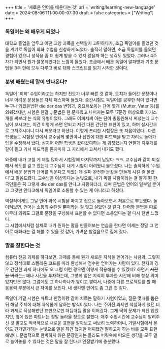 +++
title = '새로운 언어를 배운다는 것'
url = 'writing/learning-new-language'
date = 2024-08-06T11:00:00-07:00
draft = false
categories = ["Writing"]
+++

### 독일어는 왜 배우게 되었나
대학교 졸업을 앞두고 어떤 교양 과목을 선택할지 고민하다가, 초급 독일어를 들었던 것을 계기로 독일어 회화 수업을 신청하게 되었다. 솔직히 말하면, 초급 독일어를 들었던 경험이 있으니 성적을 좀 더 쉽게 받을 수 있지 않을까 하는 생각도 있었다. 그러나 4주 차가 되면서 뭔가 잘못되었다는 느낌이 들었다. 초급에서 배운 독일어 알파벳과 기초 문법을 3주 만에 모두 다루고 바로 대화 스크립트를 읽기 시작한 것이다.

### 분명 배웠는데 말이 안나온다?
독일어 '회화' 수업이라고는 하지만 진도가 너무 빠른 것 같아, 도치가 들어간 문장이나 너무 어려운 문장들은 자체 패스하며 들었다. 중간시험도 독일어를 공부한 적이 있다면 누구나 외웠을법한 die der das 변형과, 중요해보이는 단어 몇개 (Mutter, Vater 등)를 외워갔지만, 시험은 웬걸,,, 문법은 한 문제였고 나머지는 모두 '7문장 이상으로 자기소개를 써보라'는 식의 유형이었다. 그래도 어찌저찌 아는 단어 총동원해서 써냈는데 교수님이 보시고는, 이건 이렇게 쓰면 안되고 저건 다른 간단한 표현이 있고, 하며 실시간으로 고쳐주시더니 다시 써오라고 하셨다. 이렇게 프리한 시험장은 또 처음이었다.. 다른 학생들도 시험장 안에서 교수님께 몇번이나 답안에 대한 피드백을 받고 자리로 돌아가 답을 수정해서 냈다. 심지어 어떤 학생은 왔다갔다하는 게 귀찮았는지 연필과 지우개를 같이 들고 가서 피드백을 듣자마자 그 자리에서 고쳐서 내기도 했다.

와중에 내가 고칠 게 제일 많아서 시험장에 마지막까지 남았다 ㅋㅋ. 교수님과 같이 퇴실해서 복도를 걷고 있는데 교수님이 내게 시험이 어려웠냐 물으셨다. 나는 솔직하게 '수업에서 배운 문법과 단어를 외운다고 외웠는데 설마 완전한 문장을 만들게 시킬 줄 몰랐다'고 말씀드렸다. 교수님은 이상하다는 눈빛으로, 내가 독일 사람이라는 걸 알게 된 한국인들은 꼭 그렇게 die der das를 안다고 자랑하더라, 라며 문법은 언어의 일부일 뿐이고 그것만 안다고해서 독일어로 소통할 수 있는 게 아니라고 하셨다.  

역설적이게도 그날 언어 과목 시험을 마치고 집으로 돌아오면서 처음으로 뿌듯했다. 돌이켜보면, 언어는 소통의 수단일 뿐이라는 걸 잊고 살았던 것 같다. 단어와 문법을 따로 아무리 외워도 그걸로 문장을 구성해서 표현할 수 없다면 소용없다는 걸 다시 한번 느꼈다.\
그 시험에서처럼 실제로 내가 원하는 말을 만들어보는 연습을 한다면 이제는 정말 그 언어로 대화라는 걸 해볼 수 있을 것 같아, 가벼운 발걸음으로 집에 갔다.

### 말을 잘한다는 것
컴퓨터 전공 과제를 하다보면, 과제를 통해 뭔가 새로운 지식을 얻어가는 사람과, 그렇지 않고 정석대로 스켈레톤 코드를 따라 완성해서 점수만 얻어가는 사람이 있다. 전자의 경우 간단한 과제 하나에도 오 그럼 이런 경우엔 이렇게 적용해볼 수 있겠네? 하면서 ~~시간을 버리는,,~~ 꽤나 시간을 투자하는데, 그렇게 얻은 지식이 투자한 시간에 비해 항상 의미있지만은 않다. 그럼에도 그 하나하나가 쌓이고 쌓여서, 나중에 다른 프로젝트를 할 때 응용력 부분에서 큰 차이를 보인다. 내 생각엔 언어도 좀 그런 것 같다.

독일어 기말 시험은 파트너 한명이랑 같이 치르는 말하기 시험이었고, 질문 몇개를 뽑은 뒤 해당 주제에 대해 자유롭게 답하는 방식이었다. 나는 주어진 과제만 착실하게 했던 터라 과제로 작성해봤던 표현으로만 더듬더듬 말을 이어갔다. 그게 딱히 문제가 되진 않았지만, 옆에 앉은 파트너는 정말 놀라울 정도로 잘했다. 매주 수업시간에 교수님이 알려주신 것 말고도 적극적으로 새로운 표현을 알아보고 써보려 노력하더니, 기말시험에서 본인도 긴가민가하는 눈빛으로 말을 하긴 했지만 어찌됐건 말하고자 하는 바를 모두 표현해냈다. 문법적으로 완벽하지 않은 문장인지는 몰라도 머릿속에 떠오른 생각을 모두 말로 늘어놓을 수 있다는 것은 말을 잘 한다고 인정받기에 충분했다.